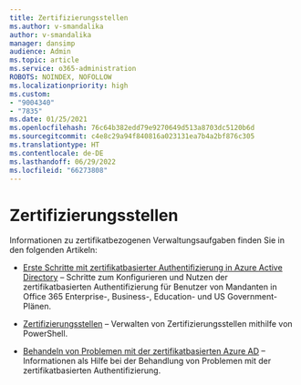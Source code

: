 ```yaml
---
title: Zertifizierungsstellen
ms.author: v-smandalika
author: v-smandalika
manager: dansimp
audience: Admin
ms.topic: article
ms.service: o365-administration
ROBOTS: NOINDEX, NOFOLLOW
ms.localizationpriority: high
ms.custom:
- "9004340"
- "7835"
ms.date: 01/25/2021
ms.openlocfilehash: 76c64b382edd79e9270649d513a8703dc5120b6d
ms.sourcegitcommit: c4e8c29a94f840816a023131ea7b4a2bf876c305
ms.translationtype: HT
ms.contentlocale: de-DE
ms.lasthandoff: 06/29/2022
ms.locfileid: "66273808"
---
```

# <a name="certificate-authorities"></a>Zertifizierungsstellen

Informationen zu zertifikatbezogenen Verwaltungsaufgaben finden Sie in den folgenden Artikeln:

- [Erste Schritte mit zertifikatbasierter Authentifizierung in Azure Active Directory](https://docs.microsoft.com/azure/active-directory/authentication/active-directory-certificate-based-authentication-get-started#:~:text=Certificate-based)  – Schritte zum Konfigurieren und Nutzen der zertifikatbasierten Authentifizierung für Benutzer von Mandanten in Office 365 Enterprise-, Business-, Education- und US Government-Plänen.

- [Zertifizierungsstellen](https://docs.microsoft.com/powershell/module/azuread)  – Verwalten von Zertifizierungsstellen mithilfe von PowerShell.

- [Behandeln von Problemen mit der zertifikatbasierten Azure AD](https://docs.microsoft.com/troubleshoot/azure/active-directory/certificate-based-authenticate-issue)  – Informationen als Hilfe bei der Behandlung von Problemen mit der zertifikatbasierten Authentifizierung.



